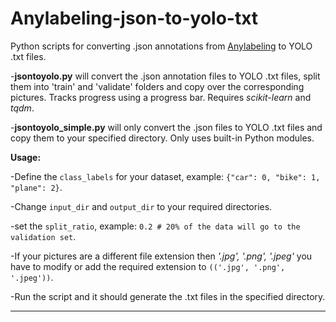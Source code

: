 # Anylabeling-json-to-yolo-txt
Python scripts for converting .json annotations from [Anylabeling](https://github.com/vietanhdev/anylabeling) to YOLO .txt files.

-**jsontoyolo.py** will convert the .json annotation files to YOLO .txt files, split them into 'train' and 'validate' folders and copy over the corresponding pictures. 
Tracks progress using a progress bar. Requires *scikit-learn* and *tqdm*.

-**jsontoyolo_simple.py** will only convert the .json files to YOLO .txt files and copy them to your specified directory. Only uses built-in Python modules.

**Usage:**

-Define the `class_labels` for your dataset, example: `{"car": 0, "bike": 1, "plane": 2}`.

-Change `input_dir` and `output_dir` to your required directories.

-set the `split_ratio`, example: `0.2 # 20% of the data will go to the validation set`.           

-If your pictures are a different file extension then *'.jpg', '.png', '.jpeg'* you have to modify or add the required extension to `(('.jpg', '.png', '.jpeg'))`.

-Run the script and it should generate the .txt files in the specified directory.

---


